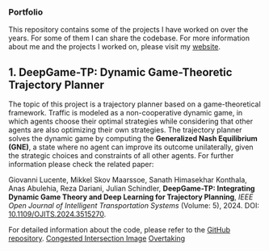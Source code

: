 ### Portfolio
This repository contains some of the projects I have worked on over the years. For some of them I can share the codebase.
For more information about me and the projects I worked on, please visit my [website](https://giovannilucente.github.io/portfolio/).

## 1. DeepGame-TP: Dynamic Game-Theoretic Trajectory Planner
The topic of this project is a trajectory planner based on a game-theoretical framework. Traffic is modeled as a non-cooperative dynamic game, in which agents choose their optimal strategies while considering that other agents are also optimizing their own strategies. The trajectory planner solves the dynamic game by computing the **Generalized Nash Equilibrium (GNE)**, a state where no agent can improve its outcome unilaterally, given the strategic choices and constraints of all other agents. For further information please check the related paper:

Giovanni Lucente, Mikkel Skov Maarssoe, Sanath Himasekhar Konthala, Anas Abulehia, Reza Dariani, Julian Schindler, **DeepGame-TP: Integrating Dynamic Game Theory and Deep Learning for Trajectory Planning**, *IEEE Open Journal of Intelligent Transportation Systems* (Volume: 5), 2024. DOI: [10.1109/OJITS.2024.3515270](https://ieeexplore.ieee.org/document/10793110).

For detailed information about the code, please refer to the [GitHub repository](https://github.com/giovannilucente/portfolio/tree/main/dynamic_game_trajectory_planner).
[Congested Intersection Image](media/Congested_Intersection.png) [Overtaking](media/Overtaking.png)


